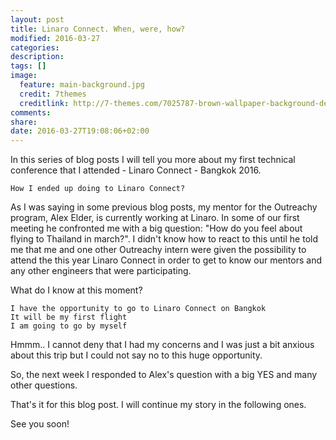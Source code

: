 ```yaml
---
layout: post
title: Linaro Connect. When, were, how?
modified: 2016-03-27
categories:
description:
tags: []
image:
  feature: main-background.jpg
  credit: 7themes
  creditlink: http://7-themes.com/7025787-brown-wallpaper-background-dekstop.html
comments:
share:
date: 2016-03-27T19:08:06+02:00
---
```


In this series of blog posts I will tell you more about my first
technical conference that I attended - Linaro Connect - Bangkok
2016.

	How I ended up doing to Linaro Connect?

As I was saying in some previous blog posts, my mentor for the Outreachy
program, Alex Elder, is currently working at Linaro. In some of our
first meeting he confronted me with a big question: "How do you feel
about flying to Thailand in march?". I didn't know how to react to this
until he told me that me and one other Outreachy intern were given the
possibility to attend the this year Linaro Connect in order to get to
know our mentors and any other engineers that were participating.


What do I know at this moment?

	I have the opportunity to go to Linaro Connect on Bangkok
	It will be my first flight
	I am going to go by myself

Hmmm.. I cannot deny that I had my concerns and I was just a bit anxious
about this trip but I could not say no to this huge opportunity.

So, the next week I responded to Alex's question with a big YES and many
other questions.

That's it for this blog post. I will continue my story in the following
ones.

See you soon!
